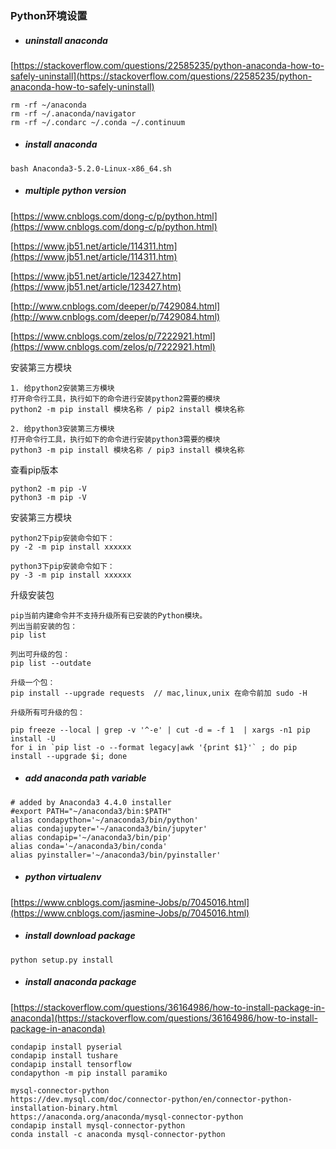 ### Python环境设置

* ##### uninstall anaconda

[https://stackoverflow.com/questions/22585235/python-anaconda-how-to-safely-uninstall](https://stackoverflow.com/questions/22585235/python-anaconda-how-to-safely-uninstall)

```
rm -rf ~/anaconda
rm -rf ~/.anaconda/navigator
rm -rf ~/.condarc ~/.conda ~/.continuum
```

* ##### install anaconda

```
bash Anaconda3-5.2.0-Linux-x86_64.sh
```

* ##### multiple python version

[https://www.cnblogs.com/dong-c/p/python.html](https://www.cnblogs.com/dong-c/p/python.html)

[https://www.jb51.net/article/114311.htm](https://www.jb51.net/article/114311.htm)

[https://www.jb51.net/article/123427.htm](https://www.jb51.net/article/123427.htm)

[http://www.cnblogs.com/deeper/p/7429084.html](http://www.cnblogs.com/deeper/p/7429084.html)

[https://www.cnblogs.com/zelos/p/7222921.html](https://www.cnblogs.com/zelos/p/7222921.html)

安装第三方模块

```
1. 给python2安装第三方模块
打开命令行工具，执行如下的命令进行安装python2需要的模块
python2 -m pip install 模块名称 / pip2 install 模块名称

2. 给python3安装第三方模块
打开命令行工具，执行如下的命令进行安装python3需要的模块
python3 -m pip install 模块名称 / pip3 install 模块名称
```

查看pip版本

```
python2 -m pip -V
python3 -m pip -V
```

安装第三方模块

```
python2下pip安装命令如下：
py -2 -m pip install xxxxxx

python3下pip安装命令如下：
py -3 -m pip install xxxxxx
```

升级安装包

    pip当前内建命令并不支持升级所有已安装的Python模块。
    列出当前安装的包：
    pip list

    列出可升级的包：
    pip list --outdate

    升级一个包：
    pip install --upgrade requests  // mac,linux,unix 在命令前加 sudo -H

    升级所有可升级的包：

    pip freeze --local | grep -v '^-e' | cut -d = -f 1  | xargs -n1 pip install -U
    for i in `pip list -o --format legacy|awk '{print $1}'` ; do pip install --upgrade $i; done

* ##### add anaconda path variable

```
# added by Anaconda3 4.4.0 installer
#export PATH="~/anaconda3/bin:$PATH"
alias condapython='~/anaconda3/bin/python'
alias condajupyter='~/anaconda3/bin/jupyter'
alias condapip='~/anaconda3/bin/pip'
alias conda='~/anaconda3/bin/conda'
alias pyinstaller='~/anaconda3/bin/pyinstaller'
```

* ##### python virtualenv

[https://www.cnblogs.com/jasmine-Jobs/p/7045016.html](https://www.cnblogs.com/jasmine-Jobs/p/7045016.html)

* ##### install download package

```
python setup.py install
```

* ##### install anaconda package

[https://stackoverflow.com/questions/36164986/how-to-install-package-in-anaconda](https://stackoverflow.com/questions/36164986/how-to-install-package-in-anaconda)

```
condapip install pyserial
condapip install tushare
condapip install tensorflow
condapython -m pip install paramiko

mysql-connector-python
https://dev.mysql.com/doc/connector-python/en/connector-python-installation-binary.html
https://anaconda.org/anaconda/mysql-connector-python
condapip install mysql-connector-python
conda install -c anaconda mysql-connector-python
```



